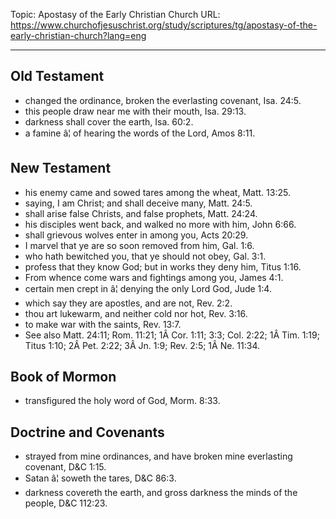 Topic: Apostasy of the Early Christian Church
URL: https://www.churchofjesuschrist.org/study/scriptures/tg/apostasy-of-the-early-christian-church?lang=eng

---

## Old Testament

- changed the ordinance, broken the everlasting covenant, Isa. 24:5.
- this people draw near me with their mouth, Isa. 29:13.
- darkness shall cover the earth, Isa. 60:2.
- a famine â¦ of hearing the words of the Lord, Amos 8:11.

## New Testament

- his enemy came and sowed tares among the wheat, Matt. 13:25.
- saying, I am Christ; and shall deceive many, Matt. 24:5.
- shall arise false Christs, and false prophets, Matt. 24:24.
- his disciples went back, and walked no more with him, John 6:66.
- shall grievous wolves enter in among you, Acts 20:29.
- I marvel that ye are so soon removed from him, Gal. 1:6.
- who hath bewitched you, that ye should not obey, Gal. 3:1.
- profess that they know God; but in works they deny him, Titus 1:16.
- From whence come wars and fightings among you, James 4:1.
- certain men crept in â¦ denying the only Lord God, Jude 1:4.
- which say they are apostles, and are not, Rev. 2:2.
- thou art lukewarm, and neither cold nor hot, Rev. 3:16.
- to make war with the saints, Rev. 13:7.
- See also Matt. 24:11; Rom. 11:21; 1Â Cor. 1:11; 3:3; Col. 2:22; 1Â Tim. 1:19; Titus 1:10; 2Â Pet. 2:22; 3Â Jn. 1:9; Rev. 2:5; 1Â Ne. 11:34.

## Book of Mormon

- transfigured the holy word of God, Morm. 8:33.

## Doctrine and Covenants

- strayed from mine ordinances, and have broken mine everlasting covenant, D&C 1:15.
- Satan â¦ soweth the tares, D&C 86:3.
- darkness covereth the earth, and gross darkness the minds of the people, D&C 112:23.

